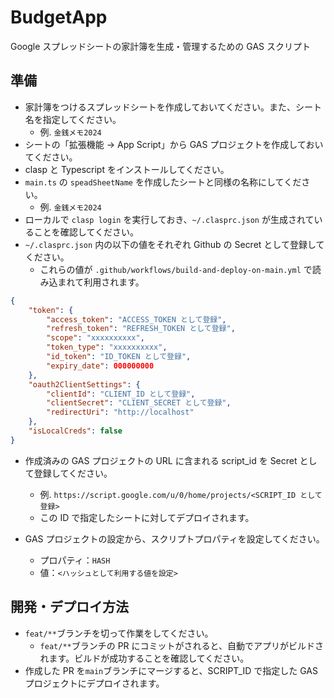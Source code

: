 # BudgetApp

Google スプレッドシートの家計簿を生成・管理するための GAS スクリプト

## 準備

-   家計簿をつけるスプレッドシートを作成しておいてください。また、シート名を指定してください。
    -   例. `金銭メモ2024`
-   シートの「拡張機能 -> App Script」から GAS プロジェクトを作成しておいてください。
-   clasp と Typescript をインストールしてください。
-   `main.ts` の `speadSheetName` を作成したシートと同様の名称にしてください。
    -   例. `金銭メモ2024`
-   ローカルで `clasp login` を実行しておき、`~/.clasprc.json` が生成されていることを確認してください。
-   `~/.clasprc.json` 内の以下の値をそれぞれ Github の Secret として登録してください。
    -   これらの値が `.github/workflows/build-and-deploy-on-main.yml` で読み込まれて利用されます。

```json
{
    "token": {
        "access_token": "ACCESS_TOKEN として登録",
        "refresh_token": "REFRESH_TOKEN として登録",
        "scope": "xxxxxxxxxx",
        "token_type": "xxxxxxxxxx",
        "id_token": "ID_TOKEN として登録",
        "expiry_date": 000000000
    },
    "oauth2ClientSettings": {
        "clientId": "CLIENT_ID として登録",
        "clientSecret": "CLIENT_SECRET として登録",
        "redirectUri": "http://localhost"
    },
    "isLocalCreds": false
}
```

-   作成済みの GAS プロジェクトの URL に含まれる script_id を Secret として登録してください。

    -   例. `https://script.google.com/u/0/home/projects/<SCRIPT_ID として登録>`
    -   この ID で指定したシートに対してデプロイされます。

-   GAS プロジェクトの設定から、スクリプトプロパティを設定してください。
    -   プロパティ：`HASH`
    -   値：`<ハッシュとして利用する値を設定>`

## 開発・デプロイ方法

-   `feat/**`ブランチを切って作業をしてください。
    -   `feat/**`ブランチの PR にコミットがされると、自動でアプリがビルドされます。ビルドが成功することを確認してください。
-   作成した PR を`main`ブランチにマージすると、SCRIPT_ID で指定した GAS プロジェクトにデプロイされます。
